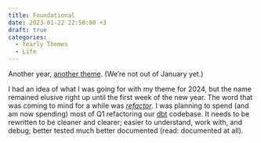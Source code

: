```yaml
---
title: Foundational
date: 2023-01-22 22:50:00 +3
draft: true
categories:
  - Yearly Themes
  - Life
---
```

Another year, [another theme](/category/yearly-themes/). (We’re not out of January yet.)

I had an idea of what I was going for with my theme for 2024, but the name remained elusive right up until the first week of the new year. The word that was coming to mind for a while was *[refactor](https://en.wikipedia.org/wiki/Code_refactoring)*. I was planning to spend (and am now spending) most of Q1 refactoring our [dbt](https://www.getdbt.com/product/what-is-dbt) codebase. It needs to be rewritten to be cleaner and clearer; easier to understand, work with, and debug; better tested much better documented (read: documented at all).
